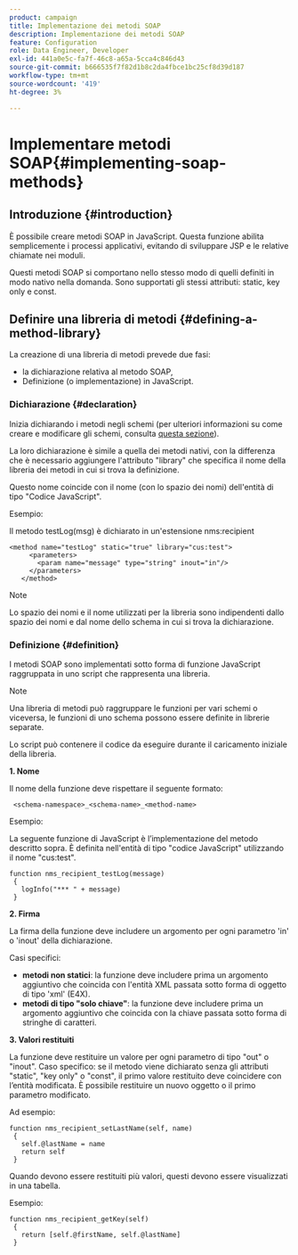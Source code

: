 ```yaml
---
product: campaign
title: Implementazione dei metodi SOAP
description: Implementazione dei metodi SOAP
feature: Configuration
role: Data Engineer, Developer
exl-id: 441a0e5c-fa7f-46c8-a65a-5cca4c846d43
source-git-commit: b666535f7f82d1b8c2da4fbce1bc25cf8d39d187
workflow-type: tm+mt
source-wordcount: '419'
ht-degree: 3%

---
```


# Implementare metodi SOAP{#implementing-soap-methods}



## Introduzione {#introduction}

È possibile creare metodi SOAP in JavaScript. Questa funzione abilita semplicemente i processi applicativi, evitando di sviluppare JSP e le relative chiamate nei moduli.

Questi metodi SOAP si comportano nello stesso modo di quelli definiti in modo nativo nella domanda. Sono supportati gli stessi attributi: static, key only e const.

## Definire una libreria di metodi {#defining-a-method-library}

La creazione di una libreria di metodi prevede due fasi:

* la dichiarazione relativa al metodo SOAP,
* Definizione (o implementazione) in JavaScript.

### Dichiarazione {#declaration}

Inizia dichiarando i metodi negli schemi (per ulteriori informazioni su come creare e modificare gli schemi, consulta [questa sezione](../../configuration/using/about-schema-edition.md)).

La loro dichiarazione è simile a quella dei metodi nativi, con la differenza che è necessario aggiungere l&#39;attributo &quot;library&quot; che specifica il nome della libreria dei metodi in cui si trova la definizione.

Questo nome coincide con il nome (con lo spazio dei nomi) dell&#39;entità di tipo &quot;Codice JavaScript&quot;.

Esempio:

Il metodo testLog(msg) è dichiarato in un&#39;estensione nms:recipient

```
<method name="testLog" static="true" library="cus:test">
     <parameters>
       <param name="message" type="string" inout="in"/>
     </parameters>
   </method>
```

>[!NOTE]
>
>Lo spazio dei nomi e il nome utilizzati per la libreria sono indipendenti dallo spazio dei nomi e dal nome dello schema in cui si trova la dichiarazione.

### Definizione {#definition}

I metodi SOAP sono implementati sotto forma di funzione JavaScript raggruppata in uno script che rappresenta una libreria.

>[!NOTE]
>
>Una libreria di metodi può raggruppare le funzioni per vari schemi o viceversa, le funzioni di uno schema possono essere definite in librerie separate.

Lo script può contenere il codice da eseguire durante il caricamento iniziale della libreria.

**1. Nome**

Il nome della funzione deve rispettare il seguente formato:

```
 <schema-namespace>_<schema-name>_<method-name>
```

Esempio:

La seguente funzione di JavaScript è l’implementazione del metodo descritto sopra. È definita nell&#39;entità di tipo &quot;codice JavaScript&quot; utilizzando il nome &quot;cus:test&quot;.

```
function nms_recipient_testLog(message)
 {
   logInfo("*** " + message)
 }
```

**2. Firma**

La firma della funzione deve includere un argomento per ogni parametro &#39;in&#39; o &#39;inout&#39; della dichiarazione.

Casi specifici:

* **metodi non statici**: la funzione deve includere prima un argomento aggiuntivo che coincida con l&#39;entità XML passata sotto forma di oggetto di tipo &#39;xml&#39; (E4X).
* **metodi di tipo &quot;solo chiave&quot;**: la funzione deve includere prima un argomento aggiuntivo che coincida con la chiave passata sotto forma di stringhe di caratteri.

**3. Valori restituiti**

La funzione deve restituire un valore per ogni parametro di tipo &quot;out&quot; o &quot;inout&quot;. Caso specifico: se il metodo viene dichiarato senza gli attributi &quot;static&quot;, &quot;key only&quot; o &quot;const&quot;, il primo valore restituito deve coincidere con l’entità modificata. È possibile restituire un nuovo oggetto o il primo parametro modificato.

Ad esempio:

```
function nms_recipient_setLastName(self, name)
 {
   self.@lastName = name
   return self
 }
```

Quando devono essere restituiti più valori, questi devono essere visualizzati in una tabella.

Esempio:

```
function nms_recipient_getKey(self)
 {
   return [self.@firstName, self.@lastName]
 }
```
